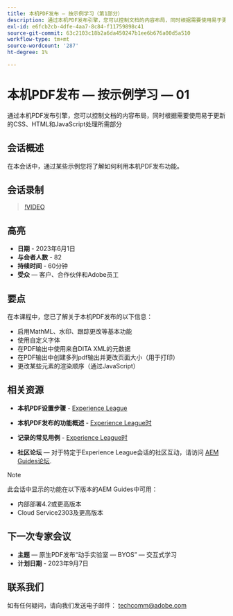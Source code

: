 ```yaml
---
title: 本机PDF发布 — 按示例学习（第1部分）
description: 通过本机PDF发布引擎，您可以控制文档的内容布局，同时根据需要使用易于更新的CSS、HTML和JavaScript处理所需部分。
exl-id: e6fcb2cb-4dfe-4aa7-8c84-f11759898c41
source-git-commit: 63c2103c18b2a6da450247b1ee6b676a00d5a510
workflow-type: tm+mt
source-wordcount: '287'
ht-degree: 1%

---
```


# 本机PDF发布 — 按示例学习 — 01

通过本机PDF发布引擎，您可以控制文档的内容布局，同时根据需要使用易于更新的CSS、HTML和JavaScript处理所需部分

## 会话概述

在本会话中，通过某些示例您将了解如何利用本机PDF发布功能。

## 会话录制

>[!VIDEO](https://video.tv.adobe.com/v/3420092/native-pdf-aem-guides?quality=12&learn=on)

## 高亮

- **日期** - 2023年6月1日
- **与会者人数** - 82
- **持续时间** - 60分钟
- **受众**  — 客户、合作伙伴和Adobe员工

## 要点

在本课程中，您已了解关于本机PDF发布的以下信息：
- 启用MathML、水印、跟踪更改等基本功能
- 使用自定义字体
- 在PDF输出中使用来自DITA XML的元数据
- 在PDF输出中创建多列pdf输出并更改页面大小（用于打印）
- 更改某些元素的渲染顺序（通过JavaScript）


## 相关资源

- **本机PDF设置步骤** - [Experience League](https://experienceleague.adobe.com/docs/experience-manager-guides-learn/tutorials/knowledge-base/kb-articles/publishing/configuring-aem-environment-for-native-pdf-publishing.html?lang=en)

- **本机PDF发布的功能概述** - [Experience League时](https://experienceleague.adobe.com/docs/experience-manager-guides-learn/tutorials/knowledge-base/expert-session/native-pdf-publishing-essentials-feb23.html?lang=en)

- **记录的常见用例** - [Experience League时](https://experienceleague.adobe.com/docs/experience-manager-guides-learn/tutorials/install-guide/on-prem-ig/output-gen-config/config-native-pdf-publish/content-styles/stylesheet.html?lang=en)

- **社区论坛**  — 对于特定于Experience League会话的社区互动，请访问  [AEM Guides论坛](https://experienceleaguecommunities.adobe.com/t5/experience-manager-guides/bd-p/xml-documentation-discussions).

>[!NOTE]
>
> 此会话中显示的功能在以下版本的AEM Guides中可用：
> - 内部部署4.2或更高版本
> - Cloud Service2303及更高版本

## 下一次专家会议

- **主题**  — 原生PDF发布“动手实验室 — BYOS” — 交互式学习
- **计划日期** - 2023年9月7日

## 联系我们

如有任何疑问，请向我们发送电子邮件： <techcomm@adobe.com>
